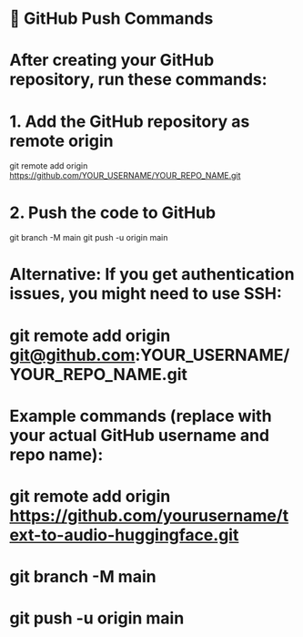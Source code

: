 # 🚀 GitHub Push Commands

# After creating your GitHub repository, run these commands:

# 1. Add the GitHub repository as remote origin
git remote add origin https://github.com/YOUR_USERNAME/YOUR_REPO_NAME.git

# 2. Push the code to GitHub
git branch -M main
git push -u origin main

# Alternative: If you get authentication issues, you might need to use SSH:
# git remote add origin git@github.com:YOUR_USERNAME/YOUR_REPO_NAME.git

# Example commands (replace with your actual GitHub username and repo name):
# git remote add origin https://github.com/yourusername/text-to-audio-huggingface.git
# git branch -M main  
# git push -u origin main